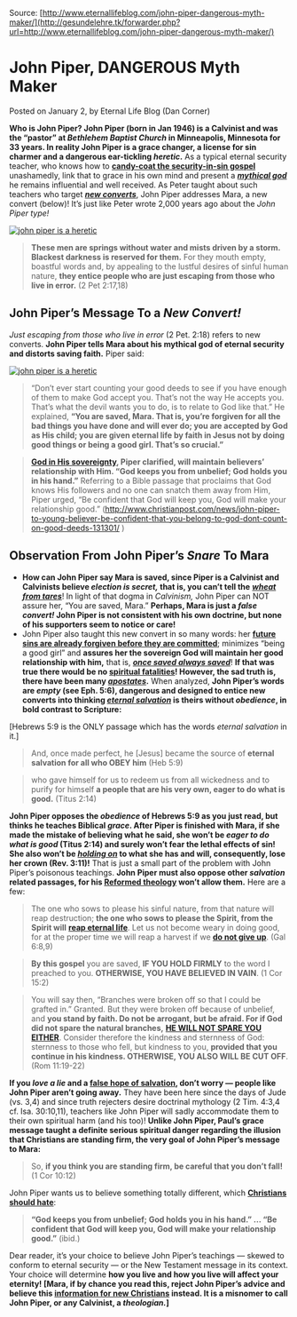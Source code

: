 <!--t John Piper, DANGEROUS Myth Maker t-->
<!--d  d-->
<!--tag DanCorner,JohnPiper tag-->

Source: [http://www.eternallifeblog.com/john-piper-dangerous-myth-maker/](http://gesundelehre.tk/forwarder.php?url=http://www.eternallifeblog.com/john-piper-dangerous-myth-maker/)

# John Piper, DANGEROUS Myth Maker

Posted on January 2, by Eternal Life Blog (Dan Corner)

**Who is John Piper? John Piper (born in Jan 1946) is a Calvinist and was the “pastor” at _Bethlehem Baptist Church_ in Minneapolis, Minnesota for 33 years. In reality John Piper is a grace changer, a license for sin charmer and a dangerous ear-tickling _heretic_.** As a typical eternal security teacher, who knows how to [**candy-coat the security-in-sin gospel**](http://gesundelehre.tk/forwarder.php?url=http://www.eternallifeblog.com/2013/05/24/eternal-security-candy-coated-soul-poison/ "Eternal Security Candy Coated Soul Poison") unashamedly, link that to grace in his own mind and present a [**_mythical god_**](http://gesundelehre.tk/forwarder.php?url=http://www.evangelicaloutreach.org/mythical-god.htm "Mythical god") he remains influential and well received. As Peter taught about such teachers who target [_**new converts**_](http://gesundelehre.tk/forwarder.php?url=http://www.evangelicaloutreach.org/newconverts.htm "new converts"), John Piper addresses Mara, a new convert (below)! It’s just like Peter wrote 2,000 years ago about the _John Piper type!_

[![john piper is a heretic](../../files/pictures/john-piper-calvinist-heretic.jpg)](http://gesundelehre.tk/forwarder.php?url=http://www.evangelicaloutreach.org/false.htm)

> **These men are springs without water and mists driven by a storm. Blackest darkness is reserved for them.** For they mouth empty, boastful words and, by appealing to the lustful desires of sinful human nature, **they entice people who are just escaping from those who live in error.** (2 Pet 2:17,18)


## John Piper’s Message To a _New Convert!_

_Just escaping from those who live in error_ (2 Pet. 2:18) refers to new converts. **John Piper tells Mara about his mythical god of eternal security and distorts saving faith.** Piper said:

[![john piper is a heretic](../../files/pictures/hold-on-responsibility-apostasy.jpg)](http://gesundelehre.tk/forwarder.php?url=http://www.evangelicaloutreach.org/tragedies.htm)

> “Don’t ever start counting your good deeds to see if you have enough of them to make God accept you. That’s not the way He accepts you. That’s what the devil wants you to do, is to relate to God like that.” He explained, **“You are saved, Mara. That is, you’re forgiven for all the bad things you have done and will ever do; you are accepted by God as His child; you are given eternal life by faith in Jesus not by doing good things or being a good girl. That’s so crucial.”**

> [**God in His sovereignty**](http://gesundelehre.tk/forwarder.php?url=http://www.evangelicaloutreach.org/sovereignty-of-god.htm "Sovereignity of God")**, Piper clarified, will maintain believers’ relationship with Him. “God keeps you from unbelief; God holds you in his hand.”** Referring to a Bible passage that proclaims that God knows His followers and no one can snatch them away from Him, Piper urged, “Be confident that God will keep you, God will make your relationship good.” (http://www.christianpost.com/news/john-piper-to-young-believer-be-confident-that-you-belong-to-god-dont-count-on-good-deeds-131301/ )


## Observation From John Piper’s _Snare_ To Mara

*   **How can John Piper say Mara is saved, since Piper is a Calvinist and Calvinists believe _election is secret,_ that is, you can’t tell the** [_**wheat from tares**_](http://gesundelehre.tk/forwarder.php?url=http://www.evangelicaloutreach.org/wheattares.htm "wheat and tares")! In light of that dogma in _Calvinism,_ John Piper can NOT assure her, “You are saved, Mara.” **Perhaps, Mara is just a _false convert!_ John Piper is not consistent with his own doctrine, but none of his supporters seem to notice or care!**
*   John Piper also taught this new convert in so many words: her [**future sins are already forgiven before they are committed**](http://gesundelehre.tk/forwarder.php?url=http://www.evangelicaloutreach.org/futuresins.htm "Future Sins Are Forgiven"); minimizes “being a good girl” and **assures her the sovereign God will maintain her good relationship with him,** that is, [_**once saved always saved**_](http://gesundelehre.tk/forwarder.php?url=http://www.evangelicaloutreach.org/eternal-security.htm "once saved always saved")! **If that was true there would be no [spiritual fatalities](http://gesundelehre.tk/forwarder.php?url=http://www.evangelicaloutreach.org/spiritual-death.htm "Righteous Can Die Spiritually")! However, the sad truth is, there have been many [_apostates_](http://gesundelehre.tk/forwarder.php?url=http://www.evangelicaloutreach.org/tragedies.htm "Apostates").** When analyzed, **John Piper’s words are _empty_ (see Eph. 5:6), dangerous and designed to entice new converts into thinking [_eternal salvation_](http://gesundelehre.tk/forwarder.php?url=http://www.evangelicaloutreach.org/getsaved.htm "Eternal security or conditional salvation") is theirs without _obedience_, in bold contrast to Scripture:**

[Hebrews 5:9 is the ONLY passage which has the words _eternal salvation_ in it.]

> And, once made perfect, he [Jesus] became the source of **eternal salvation for all who OBEY him** (Heb 5:9)

> who gave himself for us to redeem us from all wickedness and to purify for himself **a people that are his very own, eager to do what is good.** (Titus 2:14)

**John Piper opposes the _obedience_ of Hebrews 5:9 as you just read, but thinks he teaches Biblical _grace_. After Piper is finished with Mara, if she made the mistake of believing what he said, she won’t be _eager to do what is good_ (Titus 2:14) and surely won’t fear the lethal effects of sin! She also won’t be [_holding on_](http://gesundelehre.tk/forwarder.php?url=http://www.eternallifeblog.com/2012/01/27/hold/ "Hold On") to what she has and will, consequently, lose her crown (Rev. 3:11)!** That is just a small part of the problem with John Piper’s poisonous teachings. **John Piper must also oppose other _salvation_ related passages, for his [Reformed theology](http://gesundelehre.tk/forwarder.php?url=http://www.evangelicaloutreach.org/calvinismrefuted.htm "What is Calvinism") won’t allow them.** Here are a few:

> The one who sows to please his sinful nature, from that nature will reap destruction; **the one who sows to please the Spirit, from the Spirit will** [**reap eternal life**](http://gesundelehre.tk/forwarder.php?url=http://www.eternallifeblog.com/2011/11/13/reap-eternal-life/ "Reap Eternal Life"). Let us not become weary in doing good, for at the proper time we will reap a harvest if we [**do not give up**](http://gesundelehre.tk/forwarder.php?url=http://www.evangelicaloutreach.org/dontgiveup.htm "Don't give up"). (Gal 6:8,9)

> **By this gospel** you are saved, **IF YOU HOLD FIRMLY** to the word I preached to you. **OTHERWISE, YOU HAVE BELIEVED IN VAIN**. (1 Cor 15:2)

> You will say then, “Branches were broken off so that I could be grafted in.” Granted. But they were broken off because of unbelief, and **you stand by faith. Do not be arrogant, but be afraid. For if God did not spare the natural branches,** [**HE WILL NOT SPARE YOU EITHER**](http://gesundelehre.tk/forwarder.php?url=http://www.eternallifeblog.com/2012/09/19/he-will-not-spare-you-either/ "He will not spare you either"). Consider therefore the kindness and sternness of God: sternness to those who fell, but kindness to you, **provided that you continue in his kindness. OTHERWISE, YOU ALSO WILL BE CUT OFF**. (Rom 11:19-22)

**If you _love a lie_ and a [false hope of salvation](http://gesundelehre.tk/forwarder.php?url=http://www.evangelicaloutreach.org/assuranc.htm "Salvation Assurance"), don’t worry — people like John Piper aren’t going away.** They have been here since the days of Jude (vs. 3,4) and since truth rejecters desire doctrinal mythology (2 Tim. 4:3,4 cf. Isa. 30:10,11), teachers like John Piper will sadly accommodate them to their own spiritual harm (and his too)! **Unlike John Piper, Paul’s grace message taught a definite serious spiritual danger regarding the illusion that Christians are standing firm, the very goal of John Piper’s message to Mara:**

> So, **if you think you are standing firm, be careful that you don’t fall!** (1 Cor 10:12)

John Piper wants us to believe something totally different, which [**Christians should hate**](http://gesundelehre.tk/forwarder.php?url=http://www.evangelicaloutreach.org/9reasons.html "Hate Eternal Security"):

> **“God keeps you from unbelief; God holds you in his hand.” … “Be confident that God will keep you, God will make your relationship good.”** (ibid.)

Dear reader, it’s your choice to believe John Piper’s teachings — skewed to conform to eternal security — or the New Testament message in its context. Your choice will determine **how you live and how you live will affect your eternity! [Mara, if by chance you read this, reject John Piper’s advice and believe this [information for new Christians](http://gesundelehre.tk/forwarder.php?url=http://www.evangelicaloutreach.org/newconverts.htm "Information for new converts") instead. It is a misnomer to call John Piper, or any Calvinist, a _theologian._]**